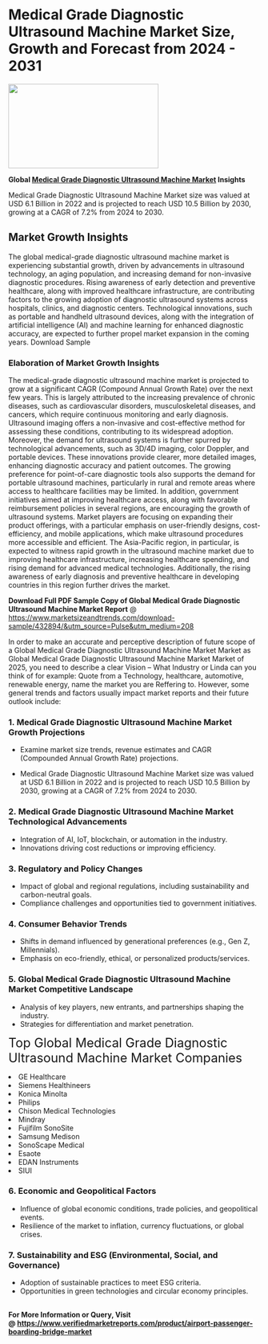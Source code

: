 <H1>Medical Grade Diagnostic Ultrasound Machine Market Size, Growth and Forecast from 2024 - 2031</H1><img class="aligncenter size-medium wp-image-584254" src="https://thirdeyenews.in/wp-content/uploads/2024/09/Global-Market-Research-300x168.jpeg" alt="" width="300" height="168" /><p><strong>Global&nbsp;<a href="https://www.marketsizeandtrends.com/download-sample/432894/&amp;utm_source=Pulse&amp;utm_medium=208">Medical Grade Diagnostic Ultrasound Machine Market</a> Insights</strong></p><p>Medical Grade Diagnostic Ultrasound Machine Market size was valued at USD 6.1 Billion in 2022 and is projected to reach USD 10.5 Billion by 2030, growing at a CAGR of 7.2% from 2024 to 2030.</p><p><h2>Market Growth Insights</h2> The global medical-grade diagnostic ultrasound machine market is experiencing substantial growth, driven by advancements in ultrasound technology, an aging population, and increasing demand for non-invasive diagnostic procedures. Rising awareness of early detection and preventive healthcare, along with improved healthcare infrastructure, are contributing factors to the growing adoption of diagnostic ultrasound systems across hospitals, clinics, and diagnostic centers. Technological innovations, such as portable and handheld ultrasound devices, along with the integration of artificial intelligence (AI) and machine learning for enhanced diagnostic accuracy, are expected to further propel market expansion in the coming years. Download Sample <h3>Elaboration of Market Growth Insights</h3> The medical-grade diagnostic ultrasound machine market is projected to grow at a significant CAGR (Compound Annual Growth Rate) over the next few years. This is largely attributed to the increasing prevalence of chronic diseases, such as cardiovascular disorders, musculoskeletal diseases, and cancers, which require continuous monitoring and early diagnosis. Ultrasound imaging offers a non-invasive and cost-effective method for assessing these conditions, contributing to its widespread adoption. Moreover, the demand for ultrasound systems is further spurred by technological advancements, such as 3D/4D imaging, color Doppler, and portable devices. These innovations provide clearer, more detailed images, enhancing diagnostic accuracy and patient outcomes. The growing preference for point-of-care diagnostic tools also supports the demand for portable ultrasound machines, particularly in rural and remote areas where access to healthcare facilities may be limited. In addition, government initiatives aimed at improving healthcare access, along with favorable reimbursement policies in several regions, are encouraging the growth of ultrasound systems. Market players are focusing on expanding their product offerings, with a particular emphasis on user-friendly designs, cost-efficiency, and mobile applications, which make ultrasound procedures more accessible and efficient. The Asia-Pacific region, in particular, is expected to witness rapid growth in the ultrasound machine market due to improving healthcare infrastructure, increasing healthcare spending, and rising demand for advanced medical technologies. Additionally, the rising awareness of early diagnosis and preventive healthcare in developing countries in this region further drives the market. </p><p><span class=""><strong>Download Full PDF Sample Copy of Global Medical Grade Diagnostic Ultrasound Machine Market Report</strong> @ <a href="https://www.marketsizeandtrends.com/download-sample/432894/&amp;utm_source=Pulse&amp;utm_medium=208" target="_blank">https://www.marketsizeandtrends.com/download-sample/432894/&amp;utm_source=Pulse&amp;utm_medium=208</a></span></p><p>In order to make an accurate and perceptive description of future scope of a Global&nbsp;Medical Grade Diagnostic Ultrasound Machine Market Market as Global&nbsp;Medical Grade Diagnostic Ultrasound Machine Market Market of 2025, you need to describe a clear Vision &ndash; What Industry or Linda can you think of for example: Quote from a Technology, healthcare, automotive, renewable energy, name the market you are Reffering to. However, some general trends and factors usually impact market reports and their future outlook include:</p><h3>1.&nbsp;<strong>Medical Grade Diagnostic Ultrasound Machine Market Growth Projections</strong></h3><ul><li>Examine market size trends, revenue estimates and CAGR (Compounded Annual Growth Rate) projections.</li><li><p>Medical Grade Diagnostic Ultrasound Machine Market size was valued at USD 6.1 Billion in 2022 and is projected to reach USD 10.5 Billion by 2030, growing at a CAGR of 7.2% from 2024 to 2030.</p></li></ul><h3>2.&nbsp;<strong>Medical Grade Diagnostic Ultrasound Machine Market Technological Advancements</strong></h3><ul><li>Integration of AI, IoT, blockchain, or automation in the industry.</li><li>Innovations driving cost reductions or improving efficiency.</li></ul><h3>3.&nbsp;<strong>Regulatory and Policy Changes</strong></h3><ul><li>Impact of global and regional regulations, including sustainability and carbon-neutral goals.</li><li>Compliance challenges and opportunities tied to government initiatives.</li></ul><h3>4.&nbsp;<strong>Consumer Behavior Trends</strong></h3><ul><li>Shifts in demand influenced by generational preferences (e.g., Gen Z, Millennials).</li><li>Emphasis on eco-friendly, ethical, or personalized products/services.</li></ul><h3>5.&nbsp;<strong>Global Medical Grade Diagnostic Ultrasound Machine Market Competitive Landscape</strong></h3><ul><li>Analysis of key players, new entrants, and partnerships shaping the industry.</li><li>Strategies for differentiation and market penetration.</li></ul><p data-pm-slice="1 1 []"><span style="color: inherit; font-family: inherit; font-size: 25px;">Top Global Medical Grade Diagnostic Ultrasound Machine Market Companies</span></p><div class="" data-test-id=""><p><li>GE Healthcare</li><li> Siemens Healthineers</li><li> Konica Minolta</li><li> Philips</li><li> Chison Medical Technologies</li><li> Mindray</li><li> Fujifilm SonoSite</li><li> Samsung Medison</li><li> SonoScape Medical</li><li> Esaote</li><li> EDAN Instruments</li><li> SIUI</li></p></div><h3>6.&nbsp;<strong>Economic and Geopolitical Factors</strong></h3><ul><li>Influence of global economic conditions, trade policies, and geopolitical events.</li><li>Resilience of the market to inflation, currency fluctuations, or global crises.</li></ul><h3>7.&nbsp;<strong>Sustainability and ESG (Environmental, Social, and Governance)</strong></h3><ul><li>Adoption of sustainable practices to meet ESG criteria.</li><li>Opportunities in green technologies and circular economy principles.</li></ul><h2><strong style="font-size: 14px;">For More Information or Query, Visit @&nbsp;</strong><a style="background-color: #ffffff; font-size: 14px;" href="https://www.marketsizeandtrends.com/report/medical-grade-diagnostic-ultrasound-machine-market/" target="_blank">https://www.verifiedmarketreports.com/product/airport-passenger-boarding-bridge-market</a></h2>
